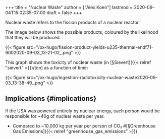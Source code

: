 +++
title = "Nuclear Waste"
author = ["Alex Koen"]
lastmod = 2020-09-04T15:02:35-07:00
draft = false
+++

Nuclear waste refers to the fission products of a nuclear reactor.

The image below shows the possible products, coloured by the likelihood that they will be produced.

{{< figure src="/ox-hugo/fission-product-yields-u235-thermal-endf71-9002020-09-03_13-21-02_.png" >}}

This graph shows the toxicity of nuclear waste (in [§Sievert]({{< relref "sievert" >}})/ton) as a function of time:

{{< figure src="/ox-hugo/ingestion-radiotoxicity-nuclear-waste2020-09-03_13-38-49_.png" >}}


## Implications {#implications}

If the USA was powered entirely by nuclear energy, each person would be responsible for ~40g of nuclear waste per year.

-   Compared to ~10,000 kg per year per person of CO₂ #[§Greenhouse Gas Emissions]({{< relref "greenhouse_gas_emissions" >}})
